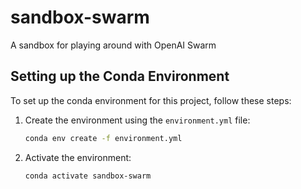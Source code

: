 # sandbox-swarm
A sandbox for playing around with OpenAI Swarm

## Setting up the Conda Environment

To set up the conda environment for this project, follow these steps:

1. Create the environment using the `environment.yml` file:
   ```sh
   conda env create -f environment.yml
   ```

2. Activate the environment:
   ```sh
   conda activate sandbox-swarm
   ```
